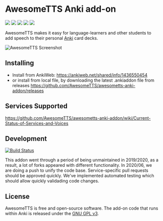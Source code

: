 # AwesomeTTS Anki add-on

<a href="https://github.com/AwesomeTTS/awesometts-anki-addon/releases" rel="nofollow"><img src="https://img.shields.io/github/v/release/AwesomeTTS/awesometts-anki-addon"></a> <img src="https://img.shields.io/github/license/AwesomeTTS/awesometts-anki-addon"> <a href="https://github.com/AwesomeTTS/awesometts-anki-addon" rel="nofollow"><img src="https://img.shields.io/travis/AwesomeTTS/awesometts-anki-addon"></a> <a href="https://github.com/AwesomeTTS/awesometts-anki-addon/issues" rel="nofollow"><img src="https://img.shields.io/github/issues/AwesomeTTS/awesometts-anki-addon"></a> <a href="https://github.com/AwesomeTTS/awesometts-anki-addon/pulls" rel="nofollow"><img src="https://img.shields.io/github/issues-pr/AwesomeTTS/awesometts-anki-addon"></a>

AwesomeTTS makes it easy for language-learners and other students to add
speech to their personal [Anki](https://apps.ankiweb.net) card decks.

![AwesomeTTS Screenshot](https://res.cloudinary.com/photozzap/image/upload/v1613176396/anki_graphics/AwesomeTTS_ankiweb_graphic_1.jpg)

## Installing

* Install from AnkiWeb: https://ankiweb.net/shared/info/1436550454
* or install from local file, by downloading the latest .ankiaddon file from releases https://github.com/AwesomeTTS/awesometts-anki-addon/releases

## Services Supported
https://github.com/AwesomeTTS/awesometts-anki-addon/wiki/Current-Status-of-Services-and-Voices

## Development

[![Build Status](https://travis-ci.org/AwesomeTTS/awesometts-anki-addon.svg?branch=master)](https://travis-ci.org/AwesomeTTS/awesometts-anki-addon)

This addon went through a period of being unmaintained in 2019/2020, as a result, a lot of forks appeared with different functionality. In 2020/06, we are doing a push to unify the code base. Service-specific pull requests should be approved quickly. We've implemented automated testing which should allow quickly validading code changes.

## License

AwesomeTTS is free and open-source software. The add-on code that runs within
Anki is released under the [GNU GPL v3](LICENSE.txt).
